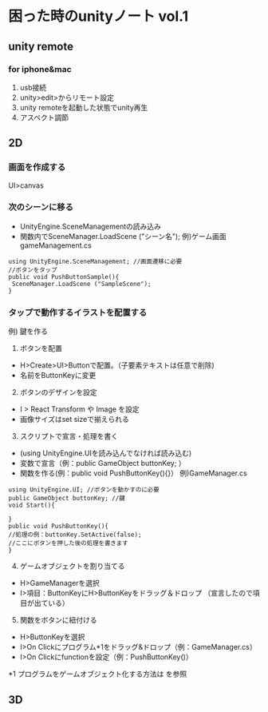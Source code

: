 # 困った時のunityノート vol.1

## unity remote
### for iphone&mac
1. usb接続
2. unity>edit>からリモート設定
3. unity remoteを起動した状態でunity再生
4. アスペクト調節

## 2D
### 画面を作成する
UI>canvas

### 次のシーンに移る
+ UnityEngine.SceneManagementの読み込み
+ 関数内でSceneManager.LoadScene ("シーン名");
例)ゲーム画面 gameManagement.cs
~~~
using UnityEngine.SceneManagement; //画面遷移に必要
//ボタンをタップ
public void PushButtonSample(){
 SceneManager.LoadScene ("SampleScene");
}
~~~
### タップで動作するイラストを配置する
例) 鍵を作る
1. ボタンを配置
+ H>Create>UI>Buttonで配置。（子要素テキストは任意で削除)
+ 名前をButtonKeyに変更
2. ボタンのデザインを設定
+ I > React Transform や Image を設定
+ 画像サイズはset sizeで揃えられる
3. スクリプトで宣言・処理を書く
+ (using UnityEngine.UIを読み込んでなければ読み込む)
+ 変数で宣言（例：public GameObject buttonKey; ）
+ 関数を作る(例：public void PushButtonKey(){}）
例)GameManager.cs
~~~
using UnityEngine.UI; //ボタンを動かすのに必要
public GameObject buttonKey; //鍵
void Start(){
 
}
public void PushButtonKey(){
//処理の例：buttonKey.SetActive(false);
//ここにボタンを押した後の処理を書きます
}
~~~
4. ゲームオブジェクトを割り当てる
+ H>GameManagerを選択
+ I>項目：ButtonKeyにH>ButtonKeyをドラッグ＆ドロップ
（宣言したので項目が出ている）
5. 関数をボタンに紐付ける
+ H>ButtonKeyを選択
+ I>On Clickにプログラム*1をドラッグ&ドロップ（例：GameManager.cs）
+ I>On Clickにfunctionを設定（例：PushButtonKey()）

*1 プログラムをゲームオブジェクト化する方法は を参照

## 3D

